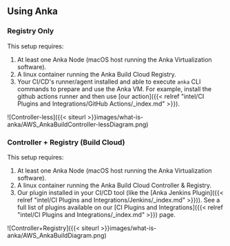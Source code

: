 ## Using Anka

### Registry Only

This setup requires:

1. At least one Anka Node (macOS host running the Anka Virtualization software).
2. A linux container running the Anka Build Cloud Registry.
3. Your CI/CD's runner/agent installed and able to execute `anka` CLI commands to prepare and use the Anka VM. For example, install the github actions runner and then use [our action]({{< relref "intel/CI Plugins and Integrations/GitHub Actions/_index.md" >}}).

![Controller-less]({{< siteurl >}}images/what-is-anka/AWS_AnkaBuildController-lessDiagram.png)

### Controller + Registry (Build Cloud)

This setup requires:

1. At least one Anka Node (macOS host running the Anka Virtualization software).
2. A linux container running the Anka Build Cloud Controller & Registry.
3. Our plugin installed in your CI/CD tool (like the [Anka Jenkins Plugin]({{< relref "intel/CI Plugins and Integrations/Jenkins/_index.md" >}})). See a full list of plugins available on our [CI Plugins and Integrations]({{< relref "intel/CI Plugins and Integrations/_index.md" >}}) page.

![Controller+Registry]({{< siteurl >}}images/what-is-anka/AWS_AnkaBuildDiagram.png)
